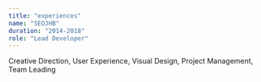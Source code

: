 ```yaml
---
title: "experiences"
name: "SEOJHB"
duration: "2014-2018"
role: "Lead Developer"
---
```

Creative Direction, User Experience, Visual Design, Project Management, Team Leading
